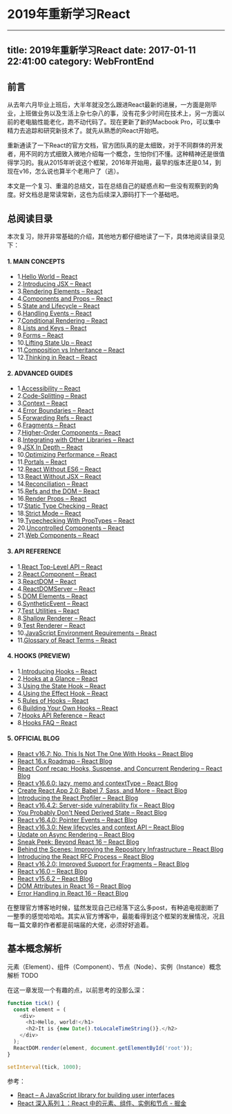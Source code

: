 # 2019年重新学习React
---
title: 2019年重新学习React
date: 2017-01-11 22:41:00
category: WebFrontEnd
---

## 前言

从去年六月毕业上班后，大半年就没怎么跟进React最新的进展，一方面是刚毕业，上班做业务以及生活上杂七杂八的事，没有花多少时间在技术上，另一方面以前的老电脑性能老化，跑不动代码了。现在更新了新的Macbook Pro，可以集中精力去追踪和研究新技术了。就先从熟悉的React开始吧。

重新通读了一下React的官方文档，官方团队真的是太细致，对于不同群体的开发者，用不同的方式细致入微地介绍每一个概念，生怕你们不懂。这种精神还是很值得学习的。我从2015年听说这个框架，2016年开始用，最早的版本还是0.14，到现在v16，怎么说也算半个老用户了（逃）。

本文是一个复习、重温的总结文，旨在总结自己的疑惑点和一些没有观察到的角度。好文档总是常读常新，这也为后续深入源码打下一个基础吧。

## 总阅读目录

本次复习，除开非常基础的介绍，其他地方都仔细地读了一下，具体地阅读目录见下：

#### 1. MAIN CONCEPTS

- 1.[Hello World – React](https://reactjs.org/docs/hello-world.html)
- 2.[Introducing JSX – React](https://reactjs.org/docs/introducing-jsx.html)
- 3.[Rendering Elements – React](https://reactjs.org/docs/rendering-elements.html)
- 4.[Components and Props – React](https://reactjs.org/docs/components-and-props.html)
- 5.[State and Lifecycle – React](https://reactjs.org/docs/state-and-lifecycle.html)
- 6.[Handling Events – React](https://reactjs.org/docs/handling-events.html)
- 7.[Conditional Rendering – React](https://reactjs.org/docs/conditional-rendering.html)
- 8.[Lists and Keys – React](https://reactjs.org/docs/lists-and-keys.html)
- 9.[Forms – React](https://reactjs.org/docs/forms.html)
- 10.[Lifting State Up – React](https://reactjs.org/docs/lifting-state-up.html)
- 11.[Composition vs Inheritance – React](https://reactjs.org/docs/composition-vs-inheritance.html)
- 12.[Thinking in React – React](https://reactjs.org/docs/thinking-in-react.html)

#### 2. ADVANCED GUIDES

- 1.[Accessibility – React](https://reactjs.org/docs/accessibility.html)
- 2.[Code-Splitting – React](https://reactjs.org/docs/code-splitting.html)
- 3.[Context – React](https://reactjs.org/docs/context.html)
- 4.[Error Boundaries – React](https://reactjs.org/docs/error-boundaries.html)
- 5.[Forwarding Refs – React](https://reactjs.org/docs/forwarding-refs.html)
- 6.[Fragments – React](https://reactjs.org/docs/fragments.html)
- 7.[Higher-Order Components – React](https://reactjs.org/docs/higher-order-components.html)
- 8.[Integrating with Other Libraries – React](https://reactjs.org/docs/integrating-with-other-libraries.html)
- 9.[JSX In Depth – React](https://reactjs.org/docs/jsx-in-depth.html)
- 10.[Optimizing Performance – React](https://reactjs.org/docs/optimizing-performance.html)
- 11.[Portals – React](https://reactjs.org/docs/portals.html)
- 12.[React Without ES6 – React](https://reactjs.org/docs/react-without-es6.html)
- 13.[React Without JSX – React](https://reactjs.org/docs/react-without-jsx.html)
- 14.[Reconciliation – React](https://reactjs.org/docs/reconciliation.html)
- 15.[Refs and the DOM – React](https://reactjs.org/docs/refs-and-the-dom.html)
- 16.[Render Props – React](https://reactjs.org/docs/render-props.html)
- 17.[Static Type Checking – React](https://reactjs.org/docs/static-type-checking.html)
- 18.[Strict Mode – React](https://reactjs.org/docs/strict-mode.html)
- 19.[Typechecking With PropTypes – React](https://reactjs.org/docs/typechecking-with-proptypes.html)
- 20.[Uncontrolled Components – React](https://reactjs.org/docs/uncontrolled-components.html)
- 21.[Web Components – React](https://reactjs.org/docs/web-components.html)

#### 3. API REFERENCE

- 1.[React Top-Level API – React](https://reactjs.org/docs/react-api.html)
- 2.[React.Component – React](https://reactjs.org/docs/react-component.html)
- 3.[ReactDOM – React](https://reactjs.org/docs/react-dom.html)
- 4.[ReactDOMServer – React](https://reactjs.org/docs/react-dom-server.html)
- 5.[DOM Elements – React](https://reactjs.org/docs/dom-elements.html)
- 6.[SyntheticEvent – React](https://reactjs.org/docs/events.html)
- 7.[Test Utilities – React](https://reactjs.org/docs/test-utils.html)
- 8.[Shallow Renderer – React](https://reactjs.org/docs/shallow-renderer.html)
- 9.[Test Renderer – React](https://reactjs.org/docs/test-renderer.html)
- 10.[JavaScript Environment Requirements – React](https://reactjs.org/docs/javascript-environment-requirements.html)
- 11.[Glossary of React Terms – React](https://reactjs.org/docs/glossary.html)

#### 4. HOOKS (PREVIEW)

- 1.[Introducing Hooks – React](https://reactjs.org/docs/hooks-intro.html)
- 2.[Hooks at a Glance – React](https://reactjs.org/docs/hooks-overview.html)
- 3.[Using the State Hook – React](https://reactjs.org/docs/hooks-state.html)
- 4.[Using the Effect Hook – React](https://reactjs.org/docs/hooks-effect.html)
- 5.[Rules of Hooks – React](https://reactjs.org/docs/hooks-rules.html)
- 6.[Building Your Own Hooks – React](https://reactjs.org/docs/hooks-custom.html)
- 7.[Hooks API Reference – React](https://reactjs.org/docs/hooks-reference.html?no-cache=1)
- 8.[Hooks FAQ – React](https://reactjs.org/docs/hooks-faq.html)

#### 5. OFFICIAL BLOG

- [React v16.7: No, This Is Not The One With Hooks – React Blog](https://reactjs.org/blog/2018/12/19/react-v-16-7.html)
- [React 16.x Roadmap – React Blog](https://reactjs.org/blog/2018/11/27/react-16-roadmap.html)
- [React Conf recap: Hooks, Suspense, and Concurrent Rendering – React Blog](https://reactjs.org/blog/2018/11/13/react-conf-recap.html)
- [React v16.6.0: lazy, memo and contextType – React Blog](https://reactjs.org/blog/2018/10/23/react-v-16-6.html)
- [Create React App 2.0: Babel 7, Sass, and More – React Blog](https://reactjs.org/blog/2018/10/01/create-react-app-v2.html)
- [Introducing the React Profiler – React Blog](https://reactjs.org/blog/2018/09/10/introducing-the-react-profiler.html)
- [React v16.4.2: Server-side vulnerability fix – React Blog](https://reactjs.org/blog/2018/08/01/react-v-16-4-2.html)
- [You Probably Don't Need Derived State – React Blog](https://reactjs.org/blog/2018/06/07/you-probably-dont-need-derived-state.html)
- [React v16.4.0: Pointer Events – React Blog](https://reactjs.org/blog/2018/05/23/react-v-16-4.html)
- [React v16.3.0: New lifecycles and context API – React Blog](https://reactjs.org/blog/2018/03/29/react-v-16-3.html)
- [Update on Async Rendering – React Blog](https://reactjs.org/blog/2018/03/27/update-on-async-rendering.html)
- [Sneak Peek: Beyond React 16 – React Blog](https://reactjs.org/blog/2018/03/01/sneak-peek-beyond-react-16.html)
- [Behind the Scenes: Improving the Repository Infrastructure – React Blog](https://reactjs.org/blog/2017/12/15/improving-the-repository-infrastructure.html)
- [Introducing the React RFC Process – React Blog](https://reactjs.org/blog/2017/12/07/introducing-the-react-rfc-process.html)
- [React v16.2.0: Improved Support for Fragments – React Blog](https://reactjs.org/blog/2017/11/28/react-v16.2.0-fragment-support.html)
- [React v16.0 – React Blog](https://reactjs.org/blog/2017/09/26/react-v16.0.html)
- [React v15.6.2 – React Blog](https://reactjs.org/blog/2017/09/25/react-v15.6.2.html)
- [DOM Attributes in React 16 – React Blog](https://reactjs.org/blog/2017/09/08/dom-attributes-in-react-16.html)
- [Error Handling in React 16 – React Blog](https://reactjs.org/blog/2017/07/26/error-handling-in-react-16.html)


在整理官方博客地时候，猛然发现自己已经落下这么多post，有种追电视剧断了一整季的感觉哈哈哈。其实从官方博客中，最能看得到这个框架的发展情况，况且每一篇文章的作者都是前端届的大佬，必须好好追着。


## 基本概念解析

元素（Element）、组件（Component）、节点（Node）、实例（Instance）概念解析
TODO

在这一章发现一个有趣的点，以前思考的没那么深：

```js
function tick() {
  const element = (
    <div>
      <h1>Hello, world!</h1>
      <h2>It is {new Date().toLocaleTimeString()}.</h2>
    </div>
  );
  ReactDOM.render(element, document.getElementById('root'));
}

setInterval(tick, 1000);
```


参考：

- [React – A JavaScript library for building user interfaces](https://reactjs.org/)
- [React 深入系列１：React 中的元素、组件、实例和节点 - 掘金](https://juejin.im/post/5ac42e17f265da239e4e491a)


